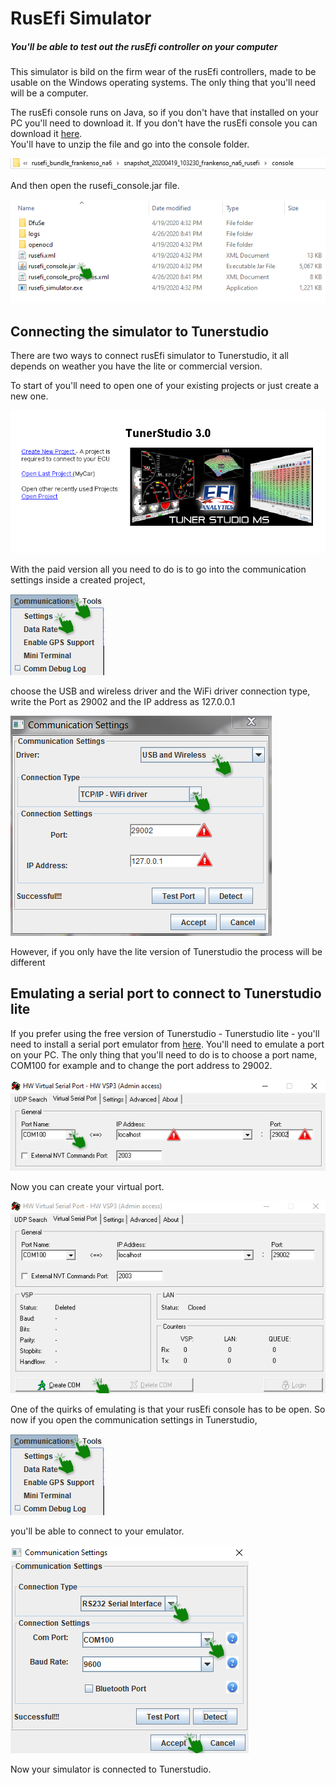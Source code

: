 # RusEfi Simulator

##### You'll be able to test out the rusEfi controller on your computer 

This simulator is bild on the firm wear of the rusEfi controllers, made to be usable on the Windows operating systems. The only thing that you'll need will be a computer. 


The rusEfi console runs on Java, so if you don't have that installed on your PC you'll need to download it.
If you don't have the rusEfi console you can download it [here](http://rusefi.com/build_server/rusefi_bundle.zip).  
You'll have to unzip the file and go into the console folder.
 
 ![Directory](FAQ\images\simulator\rusEfi_console_directory.PNG)
 
 And then open the rusefi_console.jar file.
 
 ![Contents](FAQ\images\simulator\rusEfi_console.jar_directory.png)


## Connecting the simulator to Tunerstudio

There are two ways to connect rusEfi simulator to Tunerstudio, it all depends on weather you have the lite or commercial version.

To start of you'll need to open one of your existing projects or just create a new one.

![Start menu](FAQ\images\simulator\TunerStudio_start_menu.png)
 
 With the paid version all you need to do is to go into the communication settings inside a created project,
 
 ![Commsetings](FAQ\images\simulator\Tunerstudio_comm._settings.png)
 
 choose the USB and wireless driver and the WiFi driver connection type, write the Port as 29002 and the IP address as 127.0.0.1
 
 ![Communication_settings](FAQ\images\simulator\Communication_settings_direct.png)
 
However, if you only have the lite version of Tunerstudio the process will be different

## Emulating a serial port to connect to Tunerstudio lite

If you prefer using the free version of Tunerstudio - Tunerstudio lite -  you'll need to install a serial port emulator from [here](https://www.hw-group.com/software/hw-vsp3-virtual-serial-port#download). You'll need to emulate a port on your PC. The only thing that you'll need to do is to choose a port name, COM100 for example and to change the port address to 29002.



![Virtual serial port](FAQ\images\simulator\Emulator_settings.png)

Now you can create your virtual port.

![Virtual_port_start](FAQ\images\simulator\Virtual_port_start.png)

One of the quirks of emulating is that your rusEfi console has to be open. So now if you open the communication settings in Tunerstudio,

![Commsettings](FAQ\images\simulator\Tunerstudio_comm._settings.png)

you'll be able to connect to your emulator.

![Emulated Communication settings](FAQ\images\simulator\Communication_settings_tutorial.png) 

Now your simulator is connected to Tunerstudio.